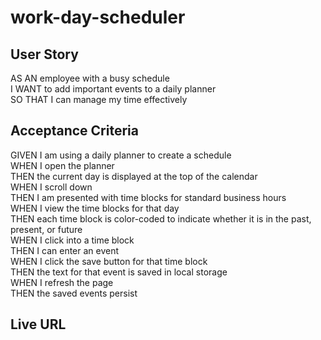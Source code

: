 # work-day-scheduler

## User Story
AS AN employee with a busy schedule <br/>
I WANT to add important events to a daily planner <br/>
SO THAT I can manage my time effectively <br/>

## Acceptance Criteria
GIVEN I am using a daily planner to create a schedule <br/>
WHEN I open the planner <br/>
THEN the current day is displayed at the top of the calendar <br/>
WHEN I scroll down <br/>
THEN I am presented with time blocks for standard business hours <br/>
WHEN I view the time blocks for that day <br/>
THEN each time block is color-coded to indicate whether it is in the past, present, or future <br/>
WHEN I click into a time block <br/>
THEN I can enter an event <br/>
WHEN I click the save button for that time block <br/>
THEN the text for that event is saved in local storage <br/>
WHEN I refresh the page <br/>
THEN the saved events persist <br/>

## Live URL
